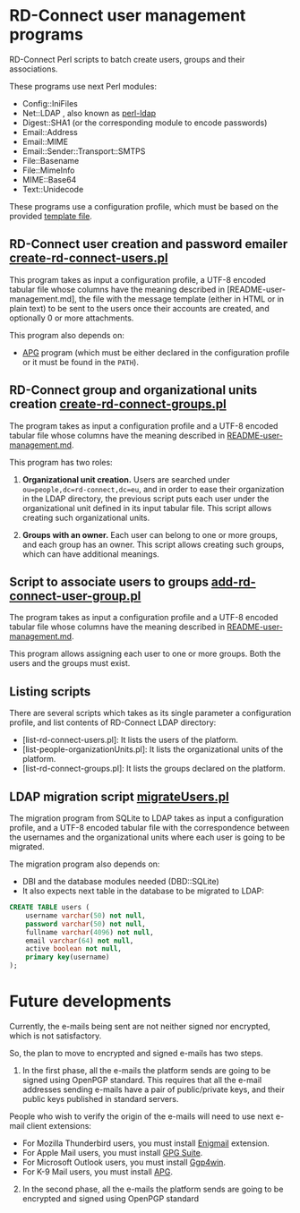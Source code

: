 # RD-Connect user management programs

RD-Connect Perl scripts to batch create users, groups and their associations.

These programs use next Perl modules:

* Config::IniFiles
* Net::LDAP , also known as [perl-ldap](http://ldap.perl.org/)
* Digest::SHA1 (or the corresponding module to encode passwords)
* Email::Address
* Email::MIME
* Email::Sender::Transport::SMTPS
* File::Basename
* File::MimeInfo
* MIME::Base64
* Text::Unidecode

These programs use a configuration profile, which must be based on the provided [template file](template-config.ini).

## RD-Connect user creation and password emailer [create-rd-connect-users.pl](create-rd-connect-users.pl)

This program takes as input a configuration profile, a UTF-8 encoded tabular file whose columns have the meaning described in [README-user-management.md], the file with the message template (either in HTML or in plain text) to be sent to the users once their accounts are created, and optionally 0 or more attachments.

This program also depends on:

* [APG](http://www.adel.nursat.kz/apg/ "Another Password Generator") program (which must be either declared in the configuration profile or it must be found in the `PATH`).

## RD-Connect group and organizational units creation [create-rd-connect-groups.pl](create-rd-connect-groups.pl)

The program takes as input a configuration profile and a UTF-8 encoded tabular file whose columns have the meaning described in [README-user-management.md](README-user-management.md).

This program has two roles:

1. **Organizational unit creation.** Users are searched under `ou=people,dc=rd-connect,dc=eu`, and in order to ease their organization in the LDAP directory, the previous script puts each user under the organizational unit defined in its input tabular file. This script allows creating such organizational units.

2. **Groups with an owner.** Each user can belong to one or more groups, and each group has an owner. This script allows creating such groups, which can have additional meanings.

## Script to associate users to groups [add-rd-connect-user-group.pl](add-rd-connect-user-group.pl)

The program takes as input a configuration profile and a UTF-8 encoded tabular file whose columns have the meaning described in [README-user-management.md](README-user-management.md).

This program allows assigning each user to one or more groups. Both the users and the groups must exist.

## Listing scripts

There are several scripts which takes as its single parameter a configuration profile, and list contents of RD-Connect LDAP directory:

* [list-rd-connect-users.pl]: It lists the users of the platform.
* [list-people-organizationUnits.pl]: It lists the organizational units of the platform.
* [list-rd-connect-groups.pl]: It lists the groups declared on the platform.

## LDAP migration script [migrateUsers.pl](ldap-migration/migrateUsers.pl)

The migration program from SQLite to LDAP takes as input a configuration profile, and a UTF-8 encoded tabular file with the correspondence between the usernames and the organizational units where each user is going to be migrated.

The migration program also depends on:

* DBI and the database modules needed (DBD::SQLite)
* It also expects next table in the database to be migrated to LDAP:

```sql
CREATE TABLE users (
    username varchar(50) not null,
    password varchar(50) not null,
    fullname varchar(4096) not null,
    email varchar(64) not null,
    active boolean not null,
    primary key(username)
);
```

# Future developments
Currently, the e-mails being sent are not neither signed nor encrypted, which is not satisfactory.

So, the plan to move to encrypted and signed e-mails has two steps.

1. In the first phase, all the e-mails the platform sends are going to be signed using OpenPGP standard.
This requires that all the e-mail addresses sending e-mails have a pair of public/private keys, and their
public keys published in standard servers.

  People who wish to verify the origin of the e-mails will need to use next e-mail client extensions:
  * For Mozilla Thunderbird users, you must install [Enigmail](https://www.enigmail.net/) extension.
  * For Apple Mail users, you must install [GPG Suite](https://gpgtools.org/).
  * For Microsoft Outlook users, you must install [Ggp4win](http://www.gpg4win.org/).
  * For K-9 Mail users, you must install [APG](https://play.google.com/store/apps/details?id=org.thialfihar.android.apg).

2. In the second phase, all the e-mails the platform sends are going to be encrypted and signed using
OpenPGP standard

